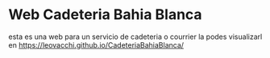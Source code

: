 # Web Cadeteria Bahia Blanca
esta es una web para un servicio de cadeteria o courrier
la podes visualizarl en https://leovacchi.github.io/CadeteriaBahiaBlanca/
